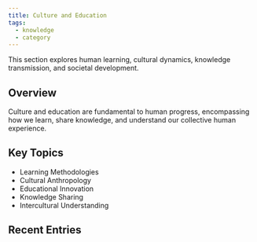 ```yaml
---
title: Culture and Education
tags:
  - knowledge
  - category
---
```


This section explores human learning, cultural dynamics, knowledge transmission, and societal development.

## Overview

Culture and education are fundamental to human progress, encompassing how we learn, share knowledge, and understand our collective human experience.

## Key Topics

- Learning Methodologies
- Cultural Anthropology
- Educational Innovation
- Knowledge Sharing
- Intercultural Understanding

## Recent Entries
<!-- Dynamically populated by Quartz -->
